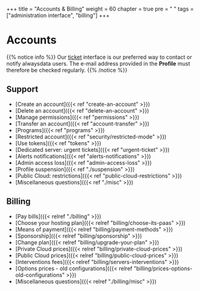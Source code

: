 +++
title = "Accounts & Billing"
weight = 60
chapter = true
pre = "<i class='fas fa-fw fa-user-circle'></i> "
tags = ["administration interface", "billing"]
+++

# Accounts

{{% notice info %}}
Our [ticket](https://admin.alwaysdata.com/support/) interface is our preferred way to contact or notify alwaysdata users. The e-mail address provided in the **Profile** must therefore be checked regularly.
{{% /notice %}}

## Support

- [Create an account]({{< ref "create-an-account" >}})
- [Delete an account]({{< ref "delete-an-account" >}})
- [Manage permissions]({{< ref "permissions" >}})
- [Transfer an account]({{< ref "account-transfer" >}})
- [Programs]({{< ref "programs" >}})
- [Restricted account]({{< ref "security/restricted-mode" >}})
- [Use tokens]({{< ref "tokens" >}})
- [Dedicated server: urgent tickets]({{< ref "urgent-ticket" >}})
- [Alerts notifications]({{< ref "alerts-notifications" >}})
- [Admin access loss]({{< ref "admin-access-loss" >}})
- [Profile suspension]({{< ref "./suspension" >}})
- [Public Cloud: restrictions]({{< ref "public-cloud-restrictions" >}})
- [Miscellaneous questions]({{< ref "./misc" >}})

## Billing

- [Pay bills]({{< relref "./billing" >}})
- [Choose your hosting plan]({{< relref "billing/choose-its-paas" >}})
- [Means of payment]({{< relref "billing/payment-methods" >}})
- [Sponsorship]({{< relref "billing/sponsorship" >}})
- [Change plan]({{< relref "billing/upgrade-your-plan" >}})
- [Private Cloud prices]({{< relref "billing/private-cloud-prices" >}})
- [Public Cloud prices]({{< relref "billing/public-cloud-prices" >}})
- [Interventions fees]({{< relref "billing/servers-interventions" >}})
- [Options prices - old configurations]({{< relref "billing/prices-options-old-configurations" >}})
- [Miscellaneous questions]({{< relref "./billing/misc" >}})
